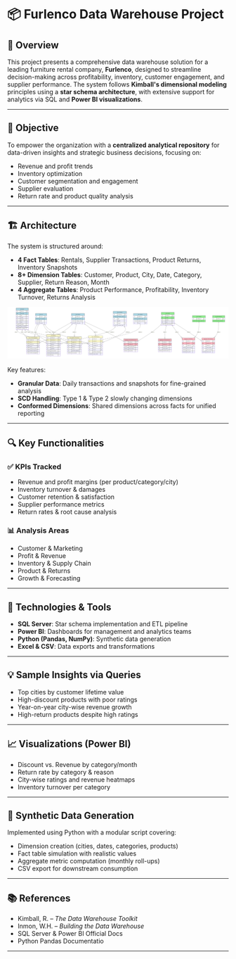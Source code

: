 # 📦 Furlenco Data Warehouse Project

## 📘 Overview

This project presents a comprehensive data warehouse solution for a leading furniture rental company, **Furlenco**, designed to streamline decision-making across profitability, inventory, customer engagement, and supplier performance. The system follows **Kimball's dimensional modeling** principles using a **star schema architecture**, with extensive support for analytics via SQL and **Power BI visualizations**.

---

## 🎯 Objective

To empower the organization with a **centralized analytical repository** for data-driven insights and strategic business decisions, focusing on:

- Revenue and profit trends
- Inventory optimization
- Customer segmentation and engagement
- Supplier evaluation
- Return rate and product quality analysis

---

## 🏗️ Architecture

The system is structured around:
- **4 Fact Tables**: Rentals, Supplier Transactions, Product Returns, Inventory Snapshots
- **8+ Dimension Tables**: Customer, Product, City, Date, Category, Supplier, Return Reason, Month
- **4 Aggregate Tables**: Product Performance, Profitability, Inventory Turnover, Returns Analysis

![Star Schema](./Star_schema.png)

Key features:
- **Granular Data**: Daily transactions and snapshots for fine-grained analysis
- **SCD Handling**: Type 1 & Type 2 slowly changing dimensions
- **Conformed Dimensions**: Shared dimensions across facts for unified reporting

---

## 🔍 Key Functionalities

### ✅ KPIs Tracked
- Revenue and profit margins (per product/category/city)
- Inventory turnover & damages
- Customer retention & satisfaction
- Supplier performance metrics
- Return rates & root cause analysis

### 📊 Analysis Areas
- Customer & Marketing
- Profit & Revenue
- Inventory & Supply Chain
- Product & Returns
- Growth & Forecasting

---

## 🔧 Technologies & Tools

- **SQL Server**: Star schema implementation and ETL pipeline
- **Power BI**: Dashboards for management and analytics teams
- **Python (Pandas, NumPy)**: Synthetic data generation
- **Excel & CSV**: Data exports and transformations

---

## 💡 Sample Insights via Queries

- Top cities by customer lifetime value
- High-discount products with poor ratings
- Year-on-year city-wise revenue growth
- High-return products despite high ratings

---

## 📈 Visualizations (Power BI)
- Discount vs. Revenue by category/month
- Return rate by category & reason
- City-wise ratings and revenue heatmaps
- Inventory turnover per category

---

## 🧪 Synthetic Data Generation

Implemented using Python with a modular script covering:

- Dimension creation (cities, dates, categories, products)
- Fact table simulation with realistic values
- Aggregate metric computation (monthly roll-ups)
- CSV export for downstream consumption

---

## 📚 References

- Kimball, R. – *The Data Warehouse Toolkit*
- Inmon, W.H. – *Building the Data Warehouse*
- SQL Server & Power BI Official Docs
- Python Pandas Documentatio
---